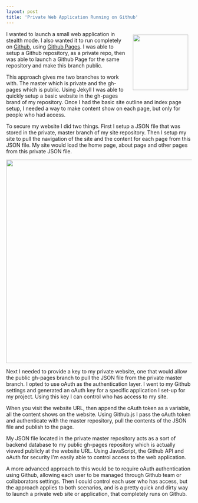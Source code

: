 ```yaml
---
layout: post
title: 'Private Web Application Running on Github'
---
```

<p><img style="padding: 10px;" src="https://s3.amazonaws.com/kinlane-productions/bw-icons/bw-github.jpg" alt="" width="150" align="right" /></p>
<p>I wanted to launch a small web application in stealth mode. I also wanted it to run completely on <a href="http://github.com">Github</a>, using <a href="http://pages.github.com/">Github Pages</a>. I was able to setup a Github repository, as a private repo, then was able to launch a Github Page for the same repository and make this branch public.</p>
<p>This approach gives me two branches to work with. The master which is private and the gh-pages which is public. Using Jekyll I was able to quickly setup a basic website in the gh-pages brand of my repository. Once I had the basic site outline and index page setup, I needed a way to make content show on each page, but only for people who had access.</p>
<p>To secure my website I did two things. First I setup a JSON file that was stored in the private, master branch of my site repository. Then I setup my site to pull the navigation of the site and the content for each page from this JSON file. My site would load the home page, about page and other pages from this private JSON file.</p>
<p><img style="display: block; margin-left: auto; margin-right: auto;" src="https://s3.amazonaws.com/kinlane-productions/api-commons/api-commons-site-pages-2.png" alt="" width="550" /></p>
<p>Next I needed to provide a key to my private website, one that would allow the public gh-pages branch to pull the JSON file from the private master branch.  I opted to use oAuth as the authentication layer. I went to my Github settings and generated an oAuth key for a specific application I set-up for my project. Using this key I can control who has access to my site.</p>
<script src="https://gist.github.com/kinlane/7344915.js"></script>
<p>When you visit the website URL, then append the oAuth token as a variable, all the content shows on the website. Using Github.js I pass the oAuth token and authenticate with the master repository, pull the contents of the JSON file and publish to the page.</p>
<p>My JSON file located in the private master repository acts as a sort of backend database to my public gh-pages repository which is actually viewed publicly at the website URL. Using JavaScript, the Github API and oAuth for security I'm easily able to control access to the web application.</p>
<p>A more advanced approach to this would be to require oAuth authentication using Github, allowing each user to be managed through Github team or collaborators settings. Then I could control each user who has access, but the approach applies to both scenarios, and is a pretty quick and dirty way to launch a private web site or application, that completely runs on Github.</p>